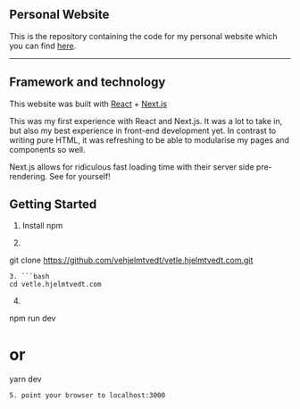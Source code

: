 ## Personal Website

This is the repository containing the code for my personal website which you can find [here]("https://vetle.hjelmtvedt.com").

___

## Framework and technology

This website was built with [React]("https://reactjs.org") + [Next.js]("https://nextjs.org")

This was my first experience with React and Next.js. It was a lot to take in, but also my best experience in front-end development yet. In contrast to writing pure HTML, it was refreshing to be able to modularise my pages and components so well.

Next.js allows for ridiculous fast loading time with their server side pre-rendering. See for yourself!

## Getting Started
1. Install npm
2. ```bash
git clone https://github.com/vehjelmtvedt/vetle.hjelmtvedt.com.git
```
3. ```bash
cd vetle.hjelmtvedt.com
```
4. ```bash
npm run dev
# or
yarn dev
```
5. point your browser to localhost:3000
